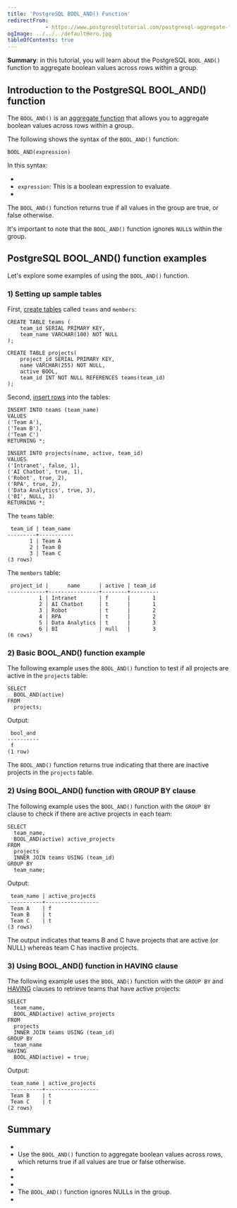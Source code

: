 ```yaml
---
title: 'PostgreSQL BOOL_AND() Function'
redirectFrom: 
            - https://www.postgresqltutorial.com/postgresql-aggregate-functions/postgresql-bool_and/
ogImage: ../../../defaultHero.jpg
tableOfContents: true
---
```

<!-- wp:paragraph -->

**Summary**: in this tutorial, you will learn about the PostgreSQL `BOOL_AND()` function to aggregate boolean values across rows within a group.

<!-- /wp:paragraph -->

<!-- wp:heading -->

## Introduction to the PostgreSQL BOOL_AND() function

<!-- /wp:heading -->

<!-- wp:paragraph -->

The `BOOL_AND()` is an [aggregate function](https://www.postgresqltutorial.com/postgresql-aggregate-functions/) that allows you to aggregate boolean values across rows within a group.

<!-- /wp:paragraph -->

<!-- wp:paragraph -->

The following shows the syntax of the `BOOL_AND()` function:

<!-- /wp:paragraph -->

<!-- wp:code {"language":"sql"} -->

```
BOOL_AND(expression)
```

<!-- /wp:code -->

<!-- wp:paragraph -->

In this syntax:

<!-- /wp:paragraph -->

<!-- wp:list -->

- <!-- wp:list-item -->
- `expression`: This is a boolean expression to evaluate.
- <!-- /wp:list-item -->

<!-- /wp:list -->

<!-- wp:paragraph -->

The `BOOL_AND()` function returns true if all values in the group are true, or false otherwise.

<!-- /wp:paragraph -->

<!-- wp:paragraph -->

It's important to note that the `BOOL_AND()` function ignores `NULL`s within the group.

<!-- /wp:paragraph -->

<!-- wp:heading -->

## PostgreSQL BOOL_AND() function examples

<!-- /wp:heading -->

<!-- wp:paragraph -->

Let's explore some examples of using the `BOOL_AND()` function.

<!-- /wp:paragraph -->

<!-- wp:heading {"level":3} -->

### 1) Setting up sample tables

<!-- /wp:heading -->

<!-- wp:paragraph -->

First, [create tables](https://www.postgresqltutorial.com/postgresql-tutorial/postgresql-create-table/) called `teams` and `members`:

<!-- /wp:paragraph -->

<!-- wp:code {"language":"sql"} -->

```
CREATE TABLE teams (
    team_id SERIAL PRIMARY KEY,
    team_name VARCHAR(100) NOT NULL
);

CREATE TABLE projects(
    project_id SERIAL PRIMARY KEY,
    name VARCHAR(255) NOT NULL,
    active BOOL,
    team_id INT NOT NULL REFERENCES teams(team_id)
);
```

<!-- /wp:code -->

<!-- wp:paragraph -->

Second, [insert rows](https://www.postgresqltutorial.com/postgresql-tutorial/postgresql-insert-multiple-rows/) into the tables:

<!-- /wp:paragraph -->

<!-- wp:code {"language":"sql"} -->

```
INSERT INTO teams (team_name)
VALUES
('Team A'),
('Team B'),
('Team C')
RETURNING *;

INSERT INTO projects(name, active, team_id)
VALUES
('Intranet', false, 1),
('AI Chatbot', true, 1),
('Robot', true, 2),
('RPA', true, 2),
('Data Analytics', true, 3),
('BI', NULL, 3)
RETURNING *;
```

<!-- /wp:code -->

<!-- wp:paragraph -->

The `teams` table:

<!-- /wp:paragraph -->

<!-- wp:code {"language":"sql"} -->

```
 team_id | team_name
---------+-----------
       1 | Team A
       2 | Team B
       3 | Team C
(3 rows)
```

<!-- /wp:code -->

<!-- wp:paragraph -->

The `members` table:

<!-- /wp:paragraph -->

<!-- wp:code {"language":"sql"} -->

```
 project_id |      name      | active | team_id
------------+----------------+--------+---------
          1 | Intranet       | f      |       1
          2 | AI Chatbot     | t      |       1
          3 | Robot          | t      |       2
          4 | RPA            | t      |       2
          5 | Data Analytics | t      |       3
          6 | BI             | null   |       3
(6 rows)
```

<!-- /wp:code -->

<!-- wp:heading {"level":3} -->

### 2) Basic BOOL_AND() function example

<!-- /wp:heading -->

<!-- wp:paragraph -->

The following example uses the `BOOL_AND()` function to test if all projects are active in the `projects` table:

<!-- /wp:paragraph -->

<!-- wp:code {"language":"sql"} -->

```
SELECT
  BOOL_AND(active)
FROM
  projects;
```

<!-- /wp:code -->

<!-- wp:paragraph -->

Output:

<!-- /wp:paragraph -->

<!-- wp:code {"language":"sql"} -->

```
 bool_and
----------
 f
(1 row)
```

<!-- /wp:code -->

<!-- wp:paragraph -->

The `BOOL_AND()` function returns true indicating that there are inactive projects in the `projects` table.

<!-- /wp:paragraph -->

<!-- wp:heading {"level":3} -->

### 2) Using BOOL_AND() function with GROUP BY clause

<!-- /wp:heading -->

<!-- wp:paragraph -->

The following example uses the `BOOL_AND()` function with the `GROUP BY` clause to check if there are active projects in each team:

<!-- /wp:paragraph -->

<!-- wp:code {"language":"sql"} -->

```
SELECT
  team_name,
  BOOL_AND(active) active_projects
FROM
  projects
  INNER JOIN teams USING (team_id)
GROUP BY
  team_name;
```

<!-- /wp:code -->

<!-- wp:paragraph -->

Output:

<!-- /wp:paragraph -->

<!-- wp:code {"language":"sql"} -->

```
 team_name | active_projects
-----------+-----------------
 Team A    | f
 Team B    | t
 Team C    | t
(3 rows)
```

<!-- /wp:code -->

<!-- wp:paragraph -->

The output indicates that teams B and C have projects that are active (or NULL) whereas team C has inactive projects.

<!-- /wp:paragraph -->

<!-- wp:heading {"level":3} -->

### 3) Using BOOL_AND() function in HAVING clause

<!-- /wp:heading -->

<!-- wp:paragraph -->

The following example uses the `BOOL_AND()` function with the `GROUP BY` and [HAVING](https://www.postgresqltutorial.com/postgresql-tutorial/postgresql-having/) clauses to retrieve teams that have active projects:

<!-- /wp:paragraph -->

<!-- wp:code -->

```
SELECT
  team_name,
  BOOL_AND(active) active_projects
FROM
  projects
  INNER JOIN teams USING (team_id)
GROUP BY
  team_name
HAVING
  BOOL_AND(active) = true;
```

<!-- /wp:code -->

<!-- wp:paragraph -->

Output:

<!-- /wp:paragraph -->

<!-- wp:code -->

```
 team_name | active_projects
-----------+-----------------
 Team B    | t
 Team C    | t
(2 rows)
```

<!-- /wp:code -->

<!-- wp:heading -->

## Summary

<!-- /wp:heading -->

<!-- wp:list -->

- <!-- wp:list-item -->
- Use the `BOOL_AND()` function to aggregate boolean values across rows, which returns true if all values are true or false otherwise.
- <!-- /wp:list-item -->
-
- <!-- wp:list-item -->
- The `BOOL_AND()` function ignores NULLs in the group.
- <!-- /wp:list-item -->

<!-- /wp:list -->

